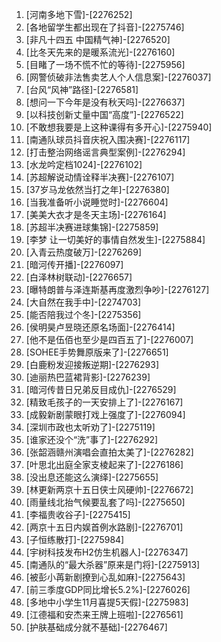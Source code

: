 
1. [河南多地下雪]-[2276252]
1. [各地留学生都出现在了抖音]-[2275746]
1. [非凡十四五 中国精气神]-[2276520]
1. [比冬天先来的是暖系流光]-[2276160]
1. [目睹了一场不慌不忙的等待]-[2275956]
1. [网警侦破非法售卖艺人个人信息案]-[2276037]
1. [台风“风神”路径]-[2276581]
1. [想问一下今年是没有秋天吗]-[2276637]
1. [以科技创新丈量中国“高度”]-[2276522]
1. [不敢想我要是上这种课得有多开心]-[2275940]
1. [南通队球员抖音庆祝入围决赛]-[2276117]
1. [打击整治网络谣言典型案例]-[2276294]
1. [水龙吟定档1024]-[2276102]
1. [苏超解说动情诠释半决赛]-[2276107]
1. [37岁马龙依然当打之年]-[2276380]
1. [当我准备听小说睡觉时]-[2276604]
1. [美美大衣才是冬天主场]-[2276164]
1. [苏超半决赛进球集锦]-[2275859]
1. [李梦 让一切美好的事情自然发生]-[2275884]
1. [入青云热度破万]-[2276269]
1. [暗河传开播]-[2276097]
1. [白泽林树联动]-[2276657]
1. [曝特朗普与泽连斯基再度激烈争吵]-[2276127]
1. [大自然在我手中]-[2274703]
1. [能否陪我过个冬]-[2275356]
1. [侯明昊卢昱晓还原名场面]-[2276414]
1. [他不是伍佰也至少是四百五了]-[2276007]
1. [SOHEE手势舞原版来了]-[2276651]
1. [白鹿粉发迎接叛逆期]-[2276293]
1. [迪丽热巴蓝裙背影]-[2276239]
1. [暗河传昔日兄弟反目成仇]-[2276529]
1. [精致毛孩子的一天安排上了]-[2276167]
1. [成毅新剧蒙眼打戏上强度了]-[2276094]
1. [深圳市政也太听劝了]-[2275119]
1. [谁家还没个“洗”事了]-[2276292]
1. [张韶涵赣州演唱会直拍太美了]-[2276282]
1. [叶思北出庭全家支棱起来了]-[2276186]
1. [没出息还能这么演绎]-[2275655]
1. [林更新两京十五日侠士风硬帅]-[2276672]
1. [雨量线北抬气候要乱套了吗]-[2275650]
1. [李福贵收谷子]-[2275415]
1. [两京十五日内娱首例水路剧]-[2276701]
1. [子恒练散打]-[2275984]
1. [宇树科技发布H2仿生机器人]-[2276347]
1. [南通队的“最大杀器”原来是门将]-[2275913]
1. [被彭小苒新剧撩到心乱如麻]-[2275643]
1. [前三季度GDP同比增长5.2%]-[2276026]
1. [多地中小学生11月喜提5天假]-[2275983]
1. [江德福和安杰来王牌上班啦]-[2276561]
1. [护肤基础成分就不基础]-[2276467]